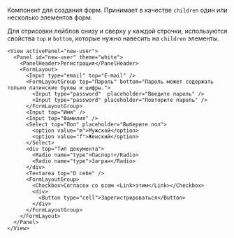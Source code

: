 Компонент для создания форм. Принимает в качестве `children` один или несколько элементов форм.

Для отрисовки лейблов снизу и сверху у каждой строчки, используются свойства `top` и `bottom`, которые нужно навесить
на `children` элементы.

```
<View activePanel="new-user">
  <Panel id="new-user" theme="white">
    <PanelHeader>Регистрация</PanelHeader>
    <FormLayout>
      <Input type="email" top="E-mail" />
      <FormLayoutGroup top="Пароль" bottom="Пароль может содержать только латинские буквы и цифры.">
        <Input type="password"  placeholder="Введите пароль" />
        <Input type="password" placeholder="Повторите пароль" />
      </FormLayoutGroup>
      <Input top="Имя" />
      <Input top="Фамилия" />
      <Select top="Пол" placeholder="Выберите пол">
        <option value="m">Мужской</option>
        <option value="f">Женский</option>
      </Select>
      <div top="Тип документа">
        <Radio name="type">Паспорт</Radio>
        <Radio name="type">Загран</Radio>
      </div>
      <Textarea top="О себе" />
      <FormLayoutGroup>
        <Checkbox>Согласен со всем <Link>этим</Link></Checkbox>
        <div>
          <Button type="cell">Зарегистрироваться</Button>
        </div>
      </FormLayoutGroup>
    </FormLayout>
  </Panel>
</View>
```
